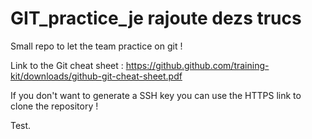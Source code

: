 # GIT_practice_je rajoute dezs trucs
Small repo to let the team practice on git !

Link to the Git cheat sheet : https://github.github.com/training-kit/downloads/github-git-cheat-sheet.pdf

If you don't want to generate a SSH key you can use the HTTPS link to clone the repository ! 





Test.